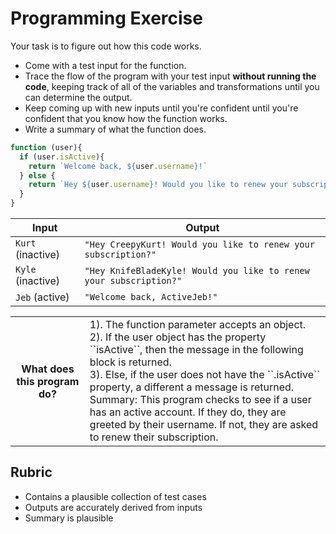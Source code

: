 # Programming Exercise

Your task is to figure out how this code works.

* Come with a test input for the function.
* Trace the flow of the program with your test input **without running the code**, keeping track of all of the variables and transformations until you can determine the output.
* Keep coming up with new inputs until you're confident until you're confident that you know how the function works.
* Write a summary of what the function does.

```js
function (user){
  if (user.isActive){
    return `Welcome back, ${user.username}!`
  } else {
    return `Hey ${user.username}! Would you like to renew your subscription?`
  }
}
```

| Input               | Output                                                                         |
| ------------------- | ------------------------------------------------------------------------------ |
| `Kurt` (inactive) | `"Hey CreepyKurt! Would you like to renew your subscription?"`                 |
| `Kyle` (inactive) | `"Hey KnifeBladeKyle! Would you like to renew your subscription?"`               | 
| `Jeb` (active)    | `"Welcome back, ActiveJeb!"`                                                   | 

<table>
  <tr>
    <th>What does this program do?</th>
    <td>1). The function parameter accepts an object.<br>
2). If the user object has the property ``isActive``, then the message in the following block is returned.<br>
3). Else, if the user does not have the ``.isActive`` property, a different a message is returned.<br>
Summary: This program checks to see if a user has an active account. If they do, they are greeted by their username. If not, they are asked to renew their subscription.
</td>
  </tr>
</table>

## Rubric

* Contains a plausible collection of test cases
* Outputs are accurately derived from inputs
* Summary is plausible
